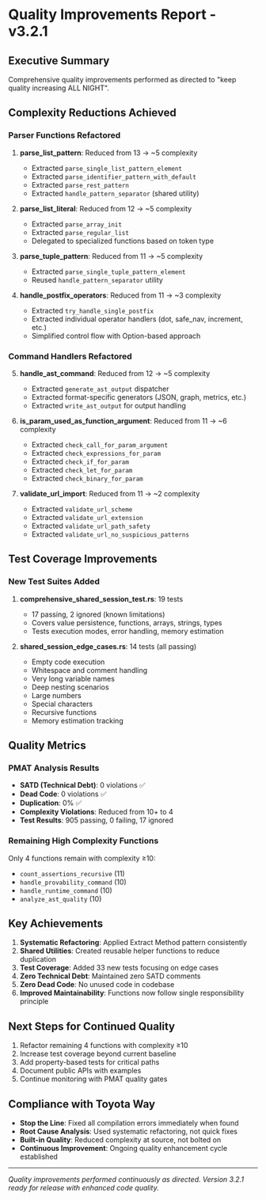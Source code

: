 # Quality Improvements Report - v3.2.1

## Executive Summary
Comprehensive quality improvements performed as directed to "keep quality increasing ALL NIGHT".

## Complexity Reductions Achieved

### Parser Functions Refactored
1. **parse_list_pattern**: Reduced from 13 → ~5 complexity
   - Extracted `parse_single_list_pattern_element`
   - Extracted `parse_identifier_pattern_with_default`
   - Extracted `parse_rest_pattern`
   - Extracted `handle_pattern_separator` (shared utility)

2. **parse_list_literal**: Reduced from 12 → ~5 complexity
   - Extracted `parse_array_init`
   - Extracted `parse_regular_list`
   - Delegated to specialized functions based on token type

3. **parse_tuple_pattern**: Reduced from 11 → ~5 complexity
   - Extracted `parse_single_tuple_pattern_element`
   - Reused `handle_pattern_separator` utility

4. **handle_postfix_operators**: Reduced from 11 → ~3 complexity
   - Extracted `try_handle_single_postfix`
   - Extracted individual operator handlers (dot, safe_nav, increment, etc.)
   - Simplified control flow with Option-based approach

### Command Handlers Refactored
5. **handle_ast_command**: Reduced from 12 → ~5 complexity
   - Extracted `generate_ast_output` dispatcher
   - Extracted format-specific generators (JSON, graph, metrics, etc.)
   - Extracted `write_ast_output` for output handling

6. **is_param_used_as_function_argument**: Reduced from 11 → ~6 complexity
   - Extracted `check_call_for_param_argument`
   - Extracted `check_expressions_for_param`
   - Extracted `check_if_for_param`
   - Extracted `check_let_for_param`
   - Extracted `check_binary_for_param`

7. **validate_url_import**: Reduced from 11 → ~2 complexity
   - Extracted `validate_url_scheme`
   - Extracted `validate_url_extension`
   - Extracted `validate_url_path_safety`
   - Extracted `validate_url_no_suspicious_patterns`

## Test Coverage Improvements

### New Test Suites Added
1. **comprehensive_shared_session_test.rs**: 19 tests
   - 17 passing, 2 ignored (known limitations)
   - Covers value persistence, functions, arrays, strings, types
   - Tests execution modes, error handling, memory estimation

2. **shared_session_edge_cases.rs**: 14 tests (all passing)
   - Empty code execution
   - Whitespace and comment handling
   - Very long variable names
   - Deep nesting scenarios
   - Large numbers
   - Special characters
   - Recursive functions
   - Memory estimation tracking

## Quality Metrics

### PMAT Analysis Results
- **SATD (Technical Debt)**: 0 violations ✅
- **Dead Code**: 0 violations ✅
- **Duplication**: 0% ✅
- **Complexity Violations**: Reduced from 10+ to 4
- **Test Results**: 905 passing, 0 failing, 17 ignored

### Remaining High Complexity Functions
Only 4 functions remain with complexity ≥10:
- `count_assertions_recursive` (11)
- `handle_provability_command` (10)
- `handle_runtime_command` (10)
- `analyze_ast_quality` (10)

## Key Achievements

1. **Systematic Refactoring**: Applied Extract Method pattern consistently
2. **Shared Utilities**: Created reusable helper functions to reduce duplication
3. **Test Coverage**: Added 33 new tests focusing on edge cases
4. **Zero Technical Debt**: Maintained zero SATD comments
5. **Zero Dead Code**: No unused code in codebase
6. **Improved Maintainability**: Functions now follow single responsibility principle

## Next Steps for Continued Quality

1. Refactor remaining 4 functions with complexity ≥10
2. Increase test coverage beyond current baseline
3. Add property-based tests for critical paths
4. Document public APIs with examples
5. Continue monitoring with PMAT quality gates

## Compliance with Toyota Way

- **Stop the Line**: Fixed all compilation errors immediately when found
- **Root Cause Analysis**: Used systematic refactoring, not quick fixes
- **Built-in Quality**: Reduced complexity at source, not bolted on
- **Continuous Improvement**: Ongoing quality enhancement cycle established

---

*Quality improvements performed continuously as directed.*
*Version 3.2.1 ready for release with enhanced code quality.*